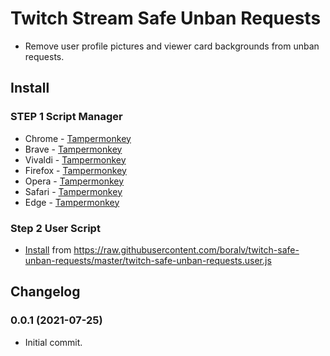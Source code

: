 # Twitch Stream Safe Unban Requests

- Remove user profile pictures and viewer card backgrounds from unban requests.

## Install

### STEP 1 Script Manager

- Chrome - [Tampermonkey](https://chrome.google.com/webstore/detail/tampermonkey/dhdgffkkebhmkfjojejmpbldmpobfkfo)
- Brave - [Tampermonkey](https://chrome.google.com/webstore/detail/tampermonkey/dhdgffkkebhmkfjojejmpbldmpobfkfo)
- Vivaldi - [Tampermonkey](https://chrome.google.com/webstore/detail/tampermonkey/dhdgffkkebhmkfjojejmpbldmpobfkfo)
- Firefox - [Tampermonkey](https://addons.mozilla.org/ko/firefox/addon/tampermonkey/)
- Opera - [Tampermonkey](https://addons.opera.com/extensions/details/tampermonkey-beta/)
- Safari - [Tampermonkey](https://safari.tampermonkey.net/tampermonkey.safariextz)
- Edge - [Tampermonkey](https://www.microsoft.com/store/p/tampermonkey/9nblggh5162s)

### Step 2 User Script

- [Install](https://raw.githubusercontent.com/boralv/twitch-safe-unban-requests/master/twitch-safe-unban-requests.user.js) from https://raw.githubusercontent.com/boralv/twitch-safe-unban-requests/master/twitch-safe-unban-requests.user.js

## Changelog

### 0.0.1 (2021-07-25)

- Initial commit.
